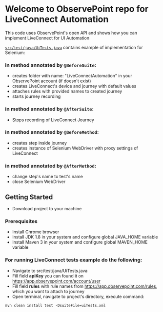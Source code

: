 # Welcome to ObservePoint repo for LiveConnect Automation
This code uses ObservePoint's open API and shows how you can implement LiveConnect for UI Automation

[`src/test/java/UiTests.java`](https://github.com/observepoint/live-connected-automation/blob/master/src/test/java/UiTests.java) contains example of implementation for Selenium:

### in method annotated by `@BeforeSuite`:
- creates folder with name: "LiveConnectAutomation" in your ObservePoint account (if doesn't exist)
- creates LiveConnect's device and journey with default values
- attaches rules with provided names to created journey
- starts journey recording

### in method annotated by `@AfterSuite`:
- Stops recording of LiveConnect Journey

### in method annotated by `@BeforeMethod`:
- creates step inside journey
- creates instance of Selenium WebDriver with proxy settings of LiveConnect

### in method annotated by `@AfterMethod`:
- change step's name to test's name
- close Selenium WebDriver


## Getting Started
- Download project to your machine

### Prerequisites
- Install Chrome browser
- Install JDK 1.8 in your system and configure global JAVA_HOME variable
- Install Maven 3 in your system and configure global MAVEN_HOME variable

### For running LiveConnect tests example do the following:
- Navigate to src/test/java/UiTests.java
- Fill field **apiKey** you can found it on https://app.observepoint.com/account/user 
- Fill field **rules** with rule names from https://app.observepoint.com/rules, which you want to attach to journey
- Open terminal, navigate to project's directory, execute command:
```
mvn clean install test -DsuiteFile=uiTests.xml
```
